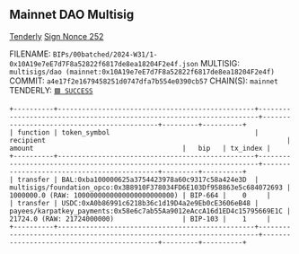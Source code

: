 
## Mainnet DAO Multisig

[Tenderly](https://dashboard.tenderly.co/public/safe/safe-apps/simulator/9edb82d9-dc25-4bb9-9cf8-7d5aac204ae6)
[Sign Nonce 252](https://app.safe.global/transactions/queue?safe=eth:0x10A19e7eE7d7F8a52822f6817de8ea18204F2e4f)

FILENAME: `BIPs/00batched/2024-W31/1-0x10A19e7eE7d7F8a52822f6817de8ea18204F2e4f.json`
MULTISIG: `multisigs/dao (mainnet:0x10A19e7eE7d7F8a52822f6817de8ea18204F2e4f)`
COMMIT: `a4e17f2e1679458251d0747dfa7b554e0390cb57`
CHAIN(S): `mainnet`
TENDERLY: [`🟩 SUCCESS`](https://www.tdly.co/shared/simulation/d35e2693-d633-4995-9339-870e1c17e2ad)
```
+----------+-------------------------------------------------+----------------------------------------------------------------------+--------------------------------------------+---------+----------+
| function | token_symbol                                    | recipient                                                            | amount                                     |   bip   | tx_index |
+----------+-------------------------------------------------+----------------------------------------------------------------------+--------------------------------------------+---------+----------+
| transfer | BAL:0xba100000625a3754423978a60c9317c58a424e3D  | multisigs/foundation_opco:0x3B8910F378034FD6E103Df958863e5c684072693 | 1000000.0 (RAW: 1000000000000000000000000) | BIP-664 |    0     |
| transfer | USDC:0xA0b86991c6218b36c1d19D4a2e9Eb0cE3606eB48 | payees/karpatkey_payments:0x58e6c7ab55Aa9012eAccA16d1ED4c15795669E1C | 21724.0 (RAW: 21724000000)                 | BIP-103 |    1     |
+----------+-------------------------------------------------+----------------------------------------------------------------------+--------------------------------------------+---------+----------+
```

